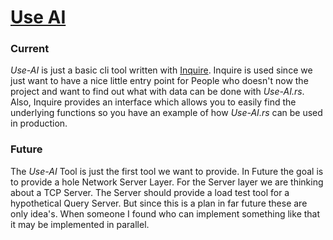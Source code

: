# [Use AI](https://github.com/Use-AIrs/Use-Ai.rs/tree/main/crates/use-ai)

### Current
*Use-AI* is just a basic cli tool written with [Inquire](https://github.com/mikaelmello/inquire). Inquire is used since
we just want to have a nice little entry point for People who doesn't now the project and want to find out what with data
can be done with *Use-AI.rs*. Also, Inquire provides an interface which allows you to easily find the underlying functions
so you have an example of how *Use-AI.rs* can be used in production.

### Future
The *Use-AI* Tool is just the first tool we want to provide. In Future the goal is to provide a hole Network Server Layer.
For the Server layer we are thinking about a TCP Server. The Server should provide a load test tool for a hypothetical
Query Server. But since this is a plan in far future these are only idea's. When someone I found who can implement something
like that it may be implemented in parallel.
